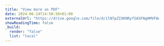 ```yaml
---
title: "View more as PDF"
date: 2024-06-24T14:50:50+01:00
externalUrl: "https://drive.google.com/file/d/1lN7pZIOKNRyfSASFNgHMVF8AZx-mwQQJ/view"
showReadingTime: false
_build:
  render: "false"
  list: "local"
---
```

